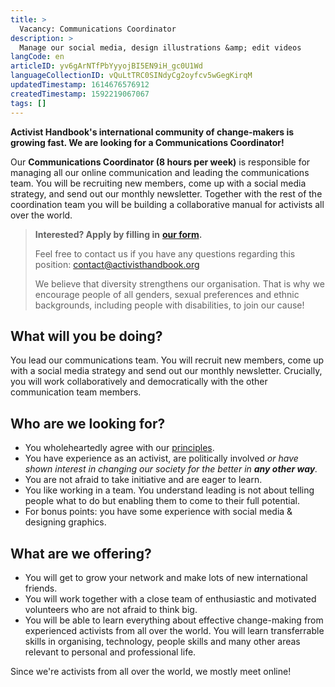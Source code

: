```yaml
---
title: >
  Vacancy: Communications Coordinator
description: >
  Manage our social media, design illustrations &amp; edit videos
langCode: en
articleID: yv6gArNTfPbYyyojBI5EN9iH_gc0U1Wd
languageCollectionID: vQuLtTRC0SINdyCg2oyfcv5wGegKirqM
updatedTimestamp: 1614676576912
createdTimestamp: 1592219067067
tags: []
---
```


**Activist Handbook's international community of change-makers is growing fast. We are looking for a Communications Coordinator!**

Our **Communications Coordinator (8 hours per week)** is responsible for managing all our online communication and leading the communications team. You will be recruiting new members, come up with a social media strategy, and send out our monthly newsletter. Together with the rest of the coordination team you will be building a collaborative manual for activists all over the world.

> **Interested? Apply by filling in** [**our form**](https://docs.google.com/forms/d/e/1FAIpQLSc6BUIpvW-0dBthpOIaQAkgallz-UTovZ9YJ1HjIoge6iOGKQ/viewform?usp=sf_link)**.**
> 
> Feel free to contact us if you have any questions regarding this position: [contact@activisthandbook.org](mailto:contact@activisthandbook.org)
> 
> We believe that diversity strengthens our organisation. That is why we encourage people of all genders, sexual preferences and ethnic backgrounds, including people with disabilities, to join our cause!

<div></div>

## **What will you be doing?**

You lead our communications team. You will recruit new members, come up with a social media strategy and send out our monthly newsletter. Crucially, you will work collaboratively and democratically with the other communication team members.

## **Who are we looking for?**

-   You wholeheartedly agree with our [principles](/about/principles).
-   You have experience as an activist, are politically involved _or have shown interest in changing our society for the better in **any other way**._
-   You are not afraid to take initiative and are eager to learn.
-   You like working in a team. You understand leading is not about telling people what to do but enabling them to come to their full potential.
-   For bonus points: you have some experience with social media & designing graphics.

## **What are we offering?**

-   You will get to grow your network and make lots of new international friends.
-   You will work together with a close team of enthusiastic and motivated volunteers who are not afraid to think big.
-   You will be able to learn everything about effective change-making from experienced activists from all over the world. You will learn transferrable skills in organising, technology, people skills and many other areas relevant to personal and professional life.

<div><figcaption>Since we're activists from all over the world, we mostly meet online!</figcaption></div>